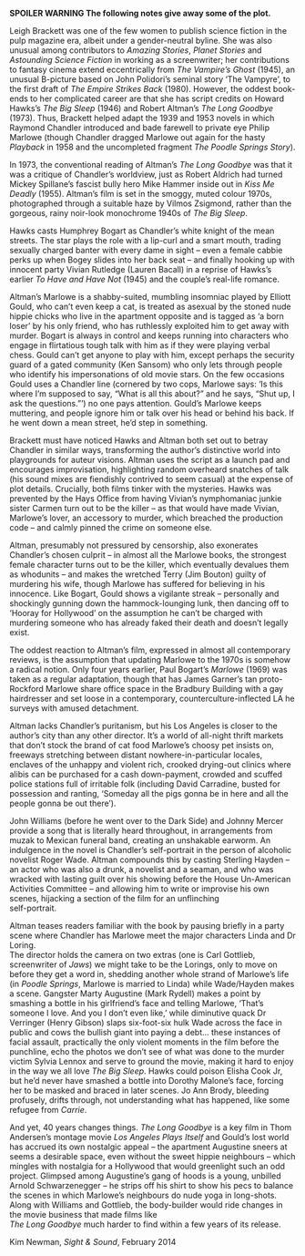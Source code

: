 

**SPOILER WARNING  The following notes give away some of the plot.**

Leigh Brackett was one of the few women to publish science fiction in the pulp magazine era, albeit under a gender-neutral byline. She was also unusual among contributors to _Amazing Stories_, _Planet_ _Stories_ and _Astounding_ _Science_ _Fiction_ in working as a screenwriter; her contributions to fantasy cinema extend eccentrically from _The_ _Vampire’s_ _Ghost_ (1945), an unusual B-picture based on John Polidori’s seminal story ‘The Vampyre’, to the first draft of _The_ _Empire_ _Strikes_ _Back_ (1980). However, the oddest book-ends to her complicated career are that she has script credits on Howard Hawks’s _The_ _Big_ _Sleep_ (1946) and Robert Altman’s _The Long Goodbye_ (1973). Thus, Brackett helped adapt the 1939 and 1953 novels in which Raymond Chandler introduced and bade farewell to private eye Philip Marlowe (though Chandler dragged Marlowe out again for the hasty _Playback_ in 1958 and the uncompleted fragment _The_ _Poodle_ _Springs_ _Story_).

In 1973, the conventional reading of Altman’s _The_ _Long_ _Goodbye_ was that it was a critique of Chandler’s worldview, just as Robert Aldrich had turned Mickey Spillane’s fascist bully hero Mike Hammer inside out in _Kiss_ _Me_ _Deadly_ (1955). Altman’s film is set in the smoggy, muted colour 1970s, photographed through a suitable haze by Vilmos Zsigmond, rather than the gorgeous, rainy noir-look monochrome 1940s of _The_ _Big_ _Sleep_.

Hawks casts Humphrey Bogart as Chandler’s white knight of the mean streets. The star plays the role with a lip-curl and a smart mouth, trading sexually charged banter with every dame in sight – even a female cabbie perks up when Bogey slides into her back seat – and finally hooking up with innocent party Vivian Rutledge (Lauren Bacall) in a reprise of Hawks’s earlier _To_ _Have_ _and Have Not_ (1945) and the couple’s real-life romance.

Altman’s Marlowe is a shabby-suited, mumbling insomniac played by Elliott Gould, who can’t even keep a cat, is treated as asexual by the stoned nude hippie chicks who live in the apartment opposite and is tagged as ‘a born loser’ by his only friend, who has ruthlessly exploited him to get away with murder. Bogart is always in control and keeps running into characters who engage in flirtatious tough talk with him as if they were playing verbal chess. Gould can’t get anyone to play with him, except perhaps the security guard of a gated community (Ken Sansom) who only lets through people who identify his impersonations of old movie stars. On the few occasions Gould uses a Chandler line (cornered by two cops, Marlowe says: ‘Is this where I’m supposed to say, “What is all this about?” and he says, “Shut up, I ask the questions.”’) no one pays attention. Gould’s Marlowe keeps muttering, and people ignore him or talk over his head or behind his back. If he went down a mean street, he’d step in something.

Brackett must have noticed Hawks and Altman both set out to betray Chandler in similar ways, transforming the author’s distinctive world into playgrounds for auteur visions. Altman uses the script as a launch pad and encourages improvisation, highlighting random overheard snatches of talk (his sound mixes are fiendishly contrived to seem casual) at the expense of plot details. Crucially, both films tinker with the mysteries. Hawks was prevented by the Hays Office from having Vivian’s nymphomaniac junkie sister Carmen turn out to be the killer – as that would have made Vivian, Marlowe’s lover, an accessory to murder, which breached the production code – and calmly pinned the crime on someone else.

Altman, presumably not pressured by censorship, also exonerates Chandler’s chosen culprit – in almost all the Marlowe books, the strongest female character turns out to be the killer, which eventually devalues them as whodunits – and makes the wretched Terry (Jim Bouton) guilty of murdering his wife, though Marlowe has suffered for believing in his innocence. Like Bogart, Gould shows a vigilante streak – personally and shockingly gunning down the hammock-lounging lunk, then dancing off to ‘Hooray for Hollywood’ on the assumption he can’t be charged with murdering someone who has already faked their death and doesn’t legally exist.

The oddest reaction to Altman’s film, expressed in almost all contemporary reviews, is the assumption that updating Marlowe to the 1970s is somehow a radical notion. Only four years earlier, Paul Bogart’s _Marlowe_ (1969) was taken as a regular adaptation, though that has James Garner’s tan proto-Rockford Marlowe share office space in the Bradbury Building with a gay hairdresser and set loose in a contemporary, counterculture-inflected LA he surveys with amused detachment.

Altman lacks Chandler’s puritanism, but his Los Angeles is closer to the author’s city than any other director. It’s a world of all-night thrift markets that don’t stock the brand of cat food Marlowe’s choosy pet insists on, freeways stretching between distant nowhere-in-particular locales, enclaves of the unhappy and violent rich, crooked drying-out clinics where alibis can be purchased for a cash down-payment, crowded and scuffed police stations full of irritable folk (including David Carradine, busted for possession and ranting, ‘Someday all the pigs gonna be in here and all the people gonna be out there’).

John Williams (before he went over to the Dark Side) and Johnny Mercer provide a song that is literally heard throughout, in arrangements from muzak to Mexican funeral band, creating an unshakable earworm. An indulgence in the novel is Chandler’s self-portrait in the person of alcoholic novelist Roger Wade. Altman compounds this by casting Sterling Hayden – an actor who was also a drunk, a novelist and a seaman, and who was wracked with lasting guilt over his showing before the House Un-American Activities Committee – and allowing him to write or improvise his own scenes, hijacking a section of the film for an unflinching  
self-portrait.

Altman teases readers familiar with the book by pausing briefly in a party scene where Chandler has Marlowe meet the major characters Linda and Dr Loring.  
The director holds the camera on two extras (one is Carl Gottlieb, screenwriter of _Jaws_) we might take to be the Lorings, only to move on before they get a word in, shedding another whole strand of Marlowe’s life (in _Poodle Springs_, Marlowe is married to Linda) while Wade/Hayden makes a scene. Gangster Marty Augustine (Mark Rydell) makes a point by smashing a bottle in his girlfriend’s face and telling Marlowe, ‘That’s someone I love. And you I don’t even like,’ while diminutive quack Dr Verringer (Henry Gibson) slaps six-foot-six hulk Wade across the face in public and cows the bullish giant into paying a debt... these instances of facial assault, practically the only violent moments in the film before the punchline, echo the photos we don’t see of what was done to the murder victim Sylvia Lennox and serve to ground the movie, making it hard to enjoy in the way we all love _The_ _Big_ _Sleep_. Hawks could poison Elisha Cook Jr, but he’d never have smashed a bottle into Dorothy Malone’s face, forcing her to be masked and braced in later scenes. Jo Ann Brody, bleeding profusely, drifts through, not understanding what has happened, like some refugee from _Carrie_.

And yet, 40 years changes things. _The Long Goodbye_ is a key film in Thom Andersen’s montage movie _Los Angeles Plays Itself_ and Gould’s lost world has accrued its own nostalgic appeal – the apartment Augustine sneers at seems a desirable space, even without the sweet hippie neighbours – which mingles with nostalgia for a Hollywood that would greenlight such an odd project. Glimpsed among Augustine’s gang of hoods is a young, unbilled Arnold Schwarzenegger – he strips off his shirt to show his pecs to balance the scenes in which Marlowe’s neighbours do nude yoga in long-shots. Along with Williams and Gottlieb, the body-builder would ride changes in the movie business that made films like  
_The Long Goodbye_ much harder to find within a few years of its release.

Kim Newman, _Sight & Sound_, February 2014
<!--stackedit_data:
eyJoaXN0b3J5IjpbLTE0ODU0MzIzNV19
-->